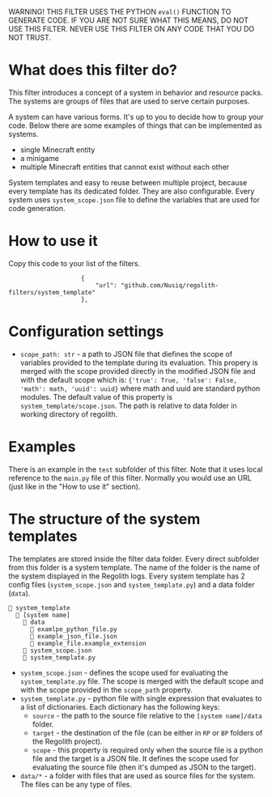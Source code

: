 WARNING! THIS FILTER USES THE PYTHON `eval()` FUNCTION TO GENERATE CODE. IF
YOU ARE NOT SURE WHAT THIS MEANS, DO NOT USE THIS FILTER. NEVER USE THIS FILTER
ON ANY CODE THAT YOU DO NOT TRUST.

# What does this filter do?
This filter introduces a concept of a system in behavior and resource packs.
The systems are groups of files that are used to serve certain purposes.

A system can have various forms. It's up to you to decide how to group your
code. Below there are some examples of things that can be implemented as
systems.
- single Minecraft entity
- a minigame
- multiple Minecraft entities that cannot exist without each other

System templates and easy to reuse between multiple project, because every
template has its dedicated folder. They are also configurable. Every system
uses `system_scope.json` file to define the variables that are used for
code generation.

# How to use it
Copy this code to your list of the filters.
```
                    {
                        "url": "github.com/Nusiq/regolith-filters/system_template"
                    },
```

# Configuration settings
- `scope_path: str` - a path to JSON file that diefines the scope of variables provided
  to the template during its evaluation. This propery is merged with the scope
  provided directly in the modified JSON file and with the default scope which is:
  `{'true': True, 'false': False, 'math': math, 'uuid': uuid}` where math and
  uuid are standard python modules. The default value of this property is
  `system_template/scope.json`. The path is relative to
  data folder in working directory of regolith.

# Examples
There is an example in the `test` subfolder of this filter. Note that it uses
local reference to the `main.py` file of this filter. Normally you would use
an URL (just like in the "How to use it" section).

# The structure of the system templates
The templates are stored inside the filter data folder. Every direct subfolder
from this folder is a system template. The name of the folder is the name of
the system displayed in the Regolith logs. Every system template has 2 config
files (`system_scope.json` and `system_template.py`) and a data folder
(`data`).

```
📁 system_template
  📁 [system name]
    📁 data
      📝 examlpe_python_file.py
      📝 example_json_file.json
      📝 example_file.example_extension
    📝 system_scope.json
    📝 system_template.py
```
- `system_scope.json` - defines the scope used for evaluating the `system_template.py`
  file. The scope is merged with the default scope and with the scope provided
  in the `scope_path` property.
- `system_template.py` - python file with single expression that evaluates to
  a list of dictionaries. Each dictionary has the following keys:
  - `source` - the path to the source file relative to the `[system name]/data`
  folder.
  - `target` - the destination of the file (can be either in `RP` or `BP`
    folders of the Regolith project).
  - `scope` - this property is required only when the source file is a python
    file and the target is a JSON file. It defines the scope used for
    evaluating the source file (then it's dumped as JSON to the target).
- `data/*` - a folder with files that are used as source files for the system.
  The files can be any type of files.
